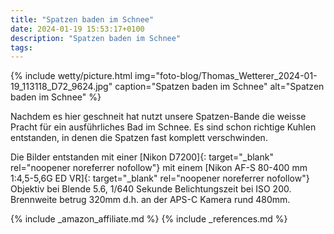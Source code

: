 ```yaml
---
title: "Spatzen baden im Schnee"
date: 2024-01-19 15:53:17+0100
description: "Spatzen baden im Schnee"
tags:
---
```


{% include wetty/picture.html img="foto-blog/Thomas_Wetterer_2024-01-19_113118_D72_9624.jpg" caption="Spatzen baden im Schnee" alt="Spatzen baden im Schnee" %}

Nachdem es hier geschneit hat nutzt unsere Spatzen-Bande die weisse Pracht für ein ausführliches Bad im Schnee. Es sind schon richtige Kuhlen entstanden, in denen die Spatzen fast komplett verschwinden.

Die Bilder entstanden mit einer [Nikon D7200]{: target="_blank" rel="noopener noreferrer nofollow"} mit einem [Nikon AF-S 80-400 mm 1:4,5-5,6G ED VR]{: target="_blank" rel="noopener noreferrer nofollow"} Objektiv bei Blende 5.6, 1/640 Sekunde Belichtungszeit bei ISO 200. Brennweite betrug 320mm d.h. an der APS-C Kamera rund 480mm.

{% include _amazon_affiliate.md %}
{% include _references.md %}
